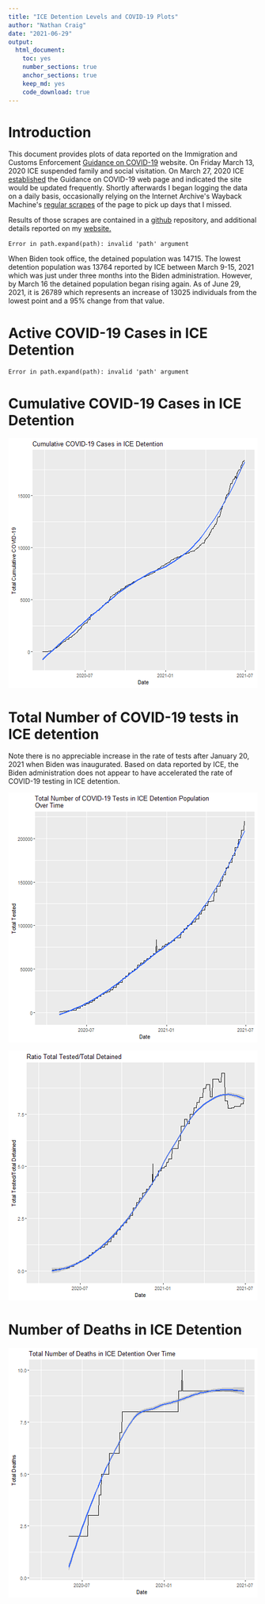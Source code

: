 ```yaml
---
title: "ICE Detention Levels and COVID-19 Plots"
author: "Nathan Craig"
date: "2021-06-29"
output:
  html_document:
    toc: yes
    number_sections: true
    anchor_sections: true
    keep_md: yes
    code_download: true
---
```


# Introduction

This document provides plots of data reported on the Immigration and Customs Enforcement [Guidance on COVID-19](https://www.ice.gov/coronavirus) website. On Friday March 13, 2020 ICE suspended family and social visitation. On March 27, 2020 ICE [established](https://web.archive.org/web/20200327175825/https://www.ice.gov/coronavirus) the Guidance on COVID-19 web page and indicated the site would be updated frequently. Shortly afterwards I began logging the data on a daily basis, occasionally relying on the Internet Archive's Wayback Machine's [regular scrapes](https://web.archive.org/web/20200401000000*/https://www.ice.gov/coronavirus) of the page to pick up days that I missed.

Results of those scrapes are contained in a [github](https://github.com/n8craig/ICE-COVID-19) repository, and additional details reported on my [website.](https://ncraig.netlify.app/)








```
Error in path.expand(path): invalid 'path' argument
```




When Biden took office, the detained population was 14715. The lowest detention population was 13764 reported by ICE between March 9-15, 2021  which was just under three months into the Biden administration. However, by March 16 the detained population began rising again. As of June 29, 2021, it is 26789 which represents an increase of 13025 individuals from the lowest point and a 95% change from that value.


# Active COVID-19 Cases in ICE Detention

```
Error in path.expand(path): invalid 'path' argument
```

# Cumulative COVID-19 Cases in ICE Detention

![plot of chunk Cumulative-COVID-19](figure/Cumulative-COVID-19-1.png)

# Total Number of COVID-19 tests in ICE detention
Note there is no appreciable increase in the rate of tests after January 20, 2021 when Biden was inaugurated. Based on data reported by ICE, the Biden administration does not appear to have accelerated the rate of COVID-19 testing in ICE detention.

![plot of chunk Total-COVID-19-Tests](figure/Total-COVID-19-Tests-1.png)


![plot of chunk unnamed-chunk-2](figure/unnamed-chunk-2-1.png)

# Number of Deaths in ICE Detention

![plot of chunk Total-Deaths-in-ICE-Custody](figure/Total-Deaths-in-ICE-Custody-1.png)
